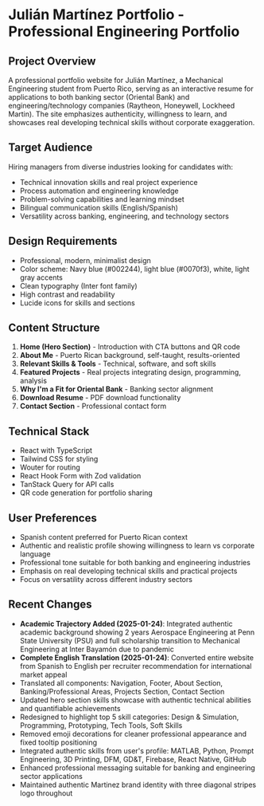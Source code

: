 # Julián Martínez Portfolio - Professional Engineering Portfolio

## Project Overview
A professional portfolio website for Julián Martínez, a Mechanical Engineering student from Puerto Rico, serving as an interactive resume for applications to both banking sector (Oriental Bank) and engineering/technology companies (Raytheon, Honeywell, Lockheed Martin). The site emphasizes authenticity, willingness to learn, and showcases real developing technical skills without corporate exaggeration.

## Target Audience
Hiring managers from diverse industries looking for candidates with:
- Technical innovation skills and real project experience
- Process automation and engineering knowledge
- Problem-solving capabilities and learning mindset
- Bilingual communication skills (English/Spanish)
- Versatility across banking, engineering, and technology sectors

## Design Requirements
- Professional, modern, minimalist design
- Color scheme: Navy blue (#002244), light blue (#0070f3), white, light gray accents
- Clean typography (Inter font family)
- High contrast and readability
- Lucide icons for skills and sections

## Content Structure
1. **Home (Hero Section)** - Introduction with CTA buttons and QR code
2. **About Me** - Puerto Rican background, self-taught, results-oriented
3. **Relevant Skills & Tools** - Technical, software, and soft skills
4. **Featured Projects** - Real projects integrating design, programming, analysis
5. **Why I'm a Fit for Oriental Bank** - Banking sector alignment
6. **Download Resume** - PDF download functionality
7. **Contact Section** - Professional contact form

## Technical Stack
- React with TypeScript
- Tailwind CSS for styling
- Wouter for routing
- React Hook Form with Zod validation
- TanStack Query for API calls
- QR code generation for portfolio sharing

## User Preferences
- Spanish content preferred for Puerto Rican context
- Authentic and realistic profile showing willingness to learn vs corporate language
- Professional tone suitable for both banking and engineering industries
- Emphasis on real developing technical skills and practical projects
- Focus on versatility across different industry sectors

## Recent Changes
- **Academic Trajectory Added (2025-01-24)**: Integrated authentic academic background showing 2 years Aerospace Engineering at Penn State University (PSU) and full scholarship transition to Mechanical Engineering at Inter Bayamón due to pandemic
- **Complete English Translation (2025-01-24)**: Converted entire website from Spanish to English per recruiter recommendation for international market appeal
- Translated all components: Navigation, Footer, About Section, Banking/Professional Areas, Projects Section, Contact Section
- Updated hero section skills showcase with authentic technical abilities and quantifiable achievements
- Redesigned to highlight top 5 skill categories: Design & Simulation, Programming, Prototyping, Tech Tools, Soft Skills
- Removed emoji decorations for cleaner professional appearance and fixed tooltip positioning
- Integrated authentic skills from user's profile: MATLAB, Python, Prompt Engineering, 3D Printing, DFM, GD&T, Firebase, React Native, GitHub
- Enhanced professional messaging suitable for banking and engineering sector applications
- Maintained authentic Martinez brand identity with three diagonal stripes logo throughout